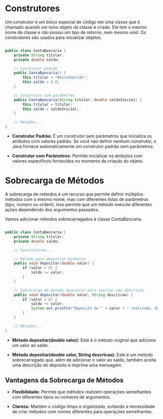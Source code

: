 # Construtores

Um construtor é um bloco especial de código em uma classe que é chamado quando um novo objeto da classe é criado. Ele tem o mesmo nome da classe e não possui um tipo de retorno, nem mesmo void. Os construtores são usados para inicializar objetos.

``` Java

public class ContaBancaria {
    private String titular;
    private double saldo;

    // Construtor padrão
    public ContaBancaria() {
        this.titular = "Desconhecido";
        this.saldo = 0.0;
    }

    // Construtor com parâmetros
    public ContaBancaria(String titular, double saldoInicial) {
        this.titular = titular;
        this.saldo = saldoInicial;
    }

    // Métodos...
}

```

- **Construtor Padrão:** É um construtor sem parâmetros que inicializa os atributos com valores padrão. Se você não definir nenhum construtor, o Java fornece automaticamente um construtor padrão sem parâmetros.

- **Construtor com Parâmetros:** Permite inicializar os atributos com valores específicos fornecidos no momento da criação do objeto.

# Sobrecarga de Métodos

A sobrecarga de métodos é um recurso que permite definir múltiplos métodos com o mesmo nome, mas com diferentes listas de parâmetros (tipo, número ou ordem). Isso permite que um método execute diferentes ações dependendo dos argumentos passados.

Vamos adicionar métodos sobrecarregados à classe ContaBancaria:

``` Java

public class ContaBancaria {
    private String titular;
    private double saldo;

    // Construtores...

    // Método para depositar dinheiro
    public void depositar(double valor) {
        if (valor > 0) {
            saldo += valor;
        }
    }

    // Sobrecarga do método depositar para aceitar uma descrição
    public void depositar(double valor, String descricao) {
        if (valor > 0) {
            saldo += valor;
            System.out.println("Depósito de " + valor + " realizado. Descrição: " + descricao);
        }
    }

    // Métodos...
}

```

- **Método depositar(double valor):** Este é o método original que adiciona um valor ao saldo.

- **Método depositar(double valor, String descricao):** Este é um método sobrecarregado que, além de adicionar o valor ao saldo, também aceita uma descrição do depósito e imprime uma mensagem.

## Vantagens da Sobrecarga de Métodos

- **Flexibilidade:** Permite que métodos realizem operações semelhantes com diferentes tipos ou números de argumentos.

- **Clareza:** Mantém o código limpo e organizado, evitando a necessidade de criar métodos com nomes diferentes para operações semelhantes.